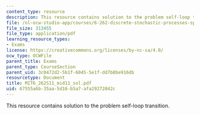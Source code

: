 ```yaml
---
content_type: resource
description: This resource contains solution to the problem self-loop transition.
file: /ol-ocw-studio-app/courses/6-262-discrete-stochastic-processes-spring-2011/67555a6b35aa5d16b5a7afa29272042c_MIT6_262S11_mid11_sol.pdf
file_size: 313455
file_type: application/pdf
learning_resource_types:
- Exams
license: https://creativecommons.org/licenses/by-nc-sa/4.0/
ocw_type: OCWFile
parent_title: Exams
parent_type: CourseSection
parent_uid: 3c0472d2-5b1f-6045-5e1f-dd7b8be916db
resourcetype: Document
title: MIT6_262S11_mid11_sol.pdf
uid: 67555a6b-35aa-5d16-b5a7-afa29272042c
---
```

This resource contains solution to the problem self-loop transition.
